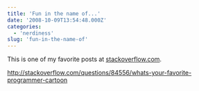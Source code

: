 ```yaml
---
title: 'Fun in the name of...'
date: '2008-10-09T13:54:48.000Z'
categories:
  - 'nerdiness'
slug: 'fun-in-the-name-of'
---
```


This is one of my favorite posts at [stackoverflow.com](http://www.stackoverflow.com).

http://stackoverflow.com/questions/84556/whats-your-favorite-programmer-cartoon
